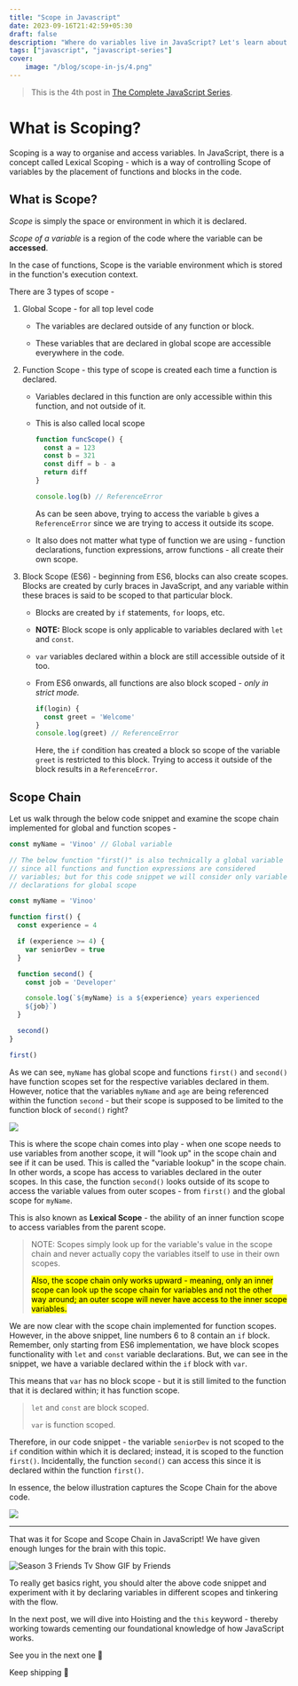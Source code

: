 ```yaml
---
title: "Scope in Javascript"
date: 2023-09-16T21:42:59+05:30
draft: false
description: "Where do variables live in JavaScript? Let's learn about Scoping and the Scope Chain in this post."
tags: ["javascript", "javascript-series"]
cover:
    image: "/blog/scope-in-js/4.png"
---
```


> This is the 4th post in [The Complete JavaScript Series](https://vinoo.in/tags/javascript-series/).

# What is Scoping?

Scoping is a way to organise and access variables. In JavaScript, there is a concept called Lexical Scoping - which is a way of controlling Scope of variables by the placement of functions and blocks in the code.

## What is Scope?

*Scope* is simply the space or environment in which it is declared.

*Scope of a variable* is a region of the code where the variable can be **accessed**.

In the case of functions, Scope is the variable environment which is stored in the function's execution context.

There are 3 types of scope -

1. Global Scope - for all top level code
    
    * The variables are declared outside of any function or block.
        
    * These variables that are declared in global scope are accessible everywhere in the code.
        
2. Function Scope - this type of scope is created each time a function is declared.
    
    * Variables declared in this function are only accessible within this function, and not outside of it.
        
    * This is also called local scope
        
        ```javascript
        function funcScope() {
          const a = 123
          const b = 321
          const diff = b - a
          return diff
        }
        
        console.log(b) // ReferenceError
        ```
        
        As can be seen above, trying to access the variable `b` gives a `ReferenceError` since we are trying to access it outside its scope.
        
    * It also does not matter what type of function we are using - function declarations, function expressions, arrow functions - all create their own scope.
        
3. Block Scope (ES6) - beginning from ES6, blocks can also create scopes. Blocks are created by curly braces in JavaScript, and any variable within these braces is said to be scoped to that particular block.
    
    * Blocks are created by `if` statements, `for` loops, etc.
        
    * **NOTE:** Block scope is only applicable to variables declared with `let` and `const`.
        
    * `var` variables declared within a block are still accessible outside of it too.
        
    * From ES6 onwards, all functions are also block scoped - *only in strict mode.*
        
        ```javascript
        if(login) {
          const greet = 'Welcome'
        }
        console.log(greet) // ReferenceError
        ```
        
        Here, the `if` condition has created a block so scope of the variable `greet` is restricted to this block. Trying to access it outside of the block results in a `ReferenceError`.
        

## Scope Chain

Let us walk through the below code snippet and examine the scope chain implemented for global and function scopes -

```javascript
const myName = 'Vinoo' // Global variable 

// The below function "first()" is also technically a global variable 
// since all functions and function expressions are considered 
// variables; but for this code snippet we will consider only variable
// declarations for global scope

const myName = 'Vinoo'

function first() {
  const experience = 4

  if (experience >= 4) {
    var seniorDev = true
  }

  function second() {
    const job = 'Developer'

    console.log(`${myName} is a ${experience} years experienced 
    ${job}`)
  }

  second()
}

first()
```

As we can see, `myName` has global scope and functions `first()` and `second()` have function scopes set for the respective variables declared in them. However, notice that the variables `myName` and `age` are being referenced within the function `second` - but their scope is supposed to be limited to the function block of `second()` right?

![](https://cdn.hashnode.com/res/hashnode/image/upload/v1694854942208/119a3902-052b-4c80-a295-5ea4759b722c.png)

This is where the scope chain comes into play - when one scope needs to use variables from another scope, it will "look up" in the scope chain and see if it can be used. This is called the "variable lookup" in the scope chain. In other words, a scope has access to variables declared in the outer scopes. In this case, the function `second()` looks outside of its scope to access the variable values from outer scopes - from `first()` and the global scope for `myName`.

This is also known as **Lexical Scope** - the ability of an inner function scope to access variables from the parent scope.

> NOTE: Scopes simply look up for the variable's value in the scope chain and never actually copy the variables itself to use in their own scopes.
> 
> <mark>Also, the scope chain only works upward - meaning, only an inner scope can look up the scope chain for variables and not the other way around; an outer scope will never have access to the inner scope variables.</mark>

We are now clear with the scope chain implemented for function scopes. However, in the above snippet, line numbers 6 to 8 contain an `if` block. Remember, only starting from ES6 implementation, we have block scopes functionality with `let` and `const` variable declarations. But, we can see in the snippet, we have a variable declared within the `if` block with `var`.

This means that `var` has no block scope - but it is still limited to the function that it is declared within; it has function scope.

> `let` and `const` are block scoped.
> 
> `var` is function scoped.

Therefore, in our code snippet - the variable `seniorDev` is not scoped to the `if` condition within which it is declared; instead, it is scoped to the function `first()`. Incidentally, the function `second()` can access this since it is declared within the function `first()`.

In essence, the below illustration captures the Scope Chain for the above code.

![](https://cdn.hashnode.com/res/hashnode/image/upload/v1694861549810/5b54d107-77b3-4a68-b92a-1e0f4295916f.png)

---

That was it for Scope and Scope Chain in JavaScript! We have given enough lunges for the brain with this topic.

![Season 3 Friends Tv Show GIF by Friends](https://media1.giphy.com/media/v1.Y2lkPTc5MGI3NjExNjI4ZDhwaWVoOHBzNDY2c3Btc3FkMHo0b3NmaTE5ZDR4amxpaG5jZyZlcD12MV9pbnRlcm5hbF9naWZfYnlfaWQmY3Q9Zw/iHsW7t3U7aHkQ9rPva/giphy.gif)

To really get basics right, you should alter the above code snippet and experiment with it by declaring variables in different scopes and tinkering with the flow.

In the next post, we will dive into Hoisting and the `this` keyword - thereby working towards cementing our foundational knowledge of how JavaScript works.

See you in the next one 👋

Keep shipping 🚀